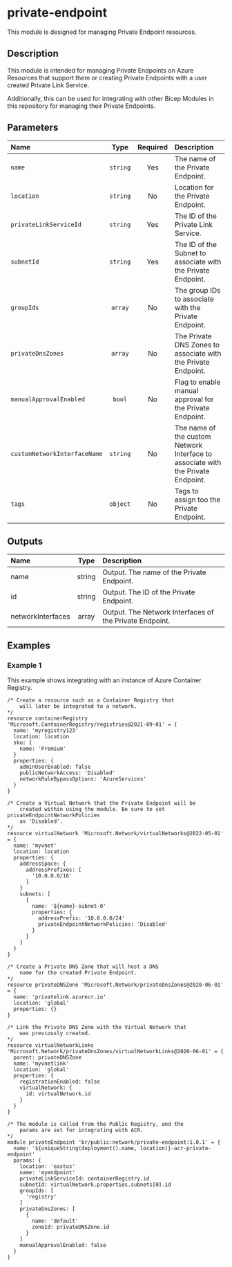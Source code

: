# private-endpoint

This module is designed for managing Private Endpoint resources.

## Description

This module is intended for managing Private Endpoints on Azure Resources that support them or creating Private Endpoints with a user created Private Link Service.

Additionally, this can be used for integrating with other Bicep Modules in this repository for managing their Private Endpoints.

## Parameters

| Name                         | Type     | Required | Description                                                                      |
| :--------------------------- | :------: | :------: | :------------------------------------------------------------------------------- |
| `name`                       | `string` | Yes      | The name of the Private Endpoint.                                                |
| `location`                   | `string` | No       | Location for the Private Endpoint.                                               |
| `privateLinkServiceId`       | `string` | Yes      | The ID of the Private Link Service.                                              |
| `subnetId`                   | `string` | Yes      | The ID of the Subnet to associate with the Private Endpoint.                     |
| `groupIds`                   | `array`  | No       | The group IDs to associate with the Private Endpoint.                            |
| `privateDnsZones`            | `array`  | No       | The Private DNS Zones to associate with the Private Endpoint.                    |
| `manualApprovalEnabled`      | `bool`   | No       | Flag to enable manual approval for the Private Endpoint.                         |
| `customNetworkInterfaceName` | `string` | No       | The name of the custom Network Interface to associate with the Private Endpoint. |
| `tags`                       | `object` | No       | Tags to assign too the Private Endpoint.                                         |

## Outputs

| Name              | Type   | Description                                             |
| :---------------- | :----: | :------------------------------------------------------ |
| name              | string | Output. The name of the Private Endpoint.               |
| id                | string | Output. The ID of the Private Endpoint.                 |
| networkInterfaces | array  | Output. The Network Interfaces of the Private Endpoint. |

## Examples

### Example 1

This example shows integrating with an instance of Azure Container Registry.

```bicep
/* Create a resource such as a Container Registry that
    will later be integrated to a network.
*/
resource containerRegistry 'Microsoft.ContainerRegistry/registries@2021-09-01' = {
  name: 'myregistry123'
  location: location
  sku: {
    name: 'Premium'
  }
  properties: {
    adminUserEnabled: false
    publicNetworkAccess: 'Disabled'
    networkRuleBypassOptions: 'AzureServices'
  }
}

/* Create a Virtual Network that the Private Endpoint will be
    created within using the module. Be sure to set privateEndpointNetworkPolicies
    as 'Disabled'.
*/
resource virtualNetwork 'Microsoft.Network/virtualNetworks@2022-05-01' = {
  name: 'myvnet'
  location: location
  properties: {
    addressSpace: {
      addressPrefixes: [
        '10.0.0.0/16'
      ]
    }
    subnets: [
      {
        name: '${name}-subnet-0'
        properties: {
          addressPrefix: '10.0.0.0/24'
          privateEndpointNetworkPolicies: 'Disabled'
        }
      }
    ]
  }
}

/* Create a Private DNS Zone that will host a DNS
    name for the created Private Endpoint.
*/
resource privateDNSZone 'Microsoft.Network/privateDnsZones@2020-06-01' = {
  name: 'privatelink.azurecr.io'
  location: 'global'
  properties: {}
}

/* Link the Private DNS Zone with the Virtual Network that
    was previously created.
*/
resource virtualNetworkLinks 'Microsoft.Network/privateDnsZones/virtualNetworkLinks@2020-06-01' = {
  parent: privateDNSZone
  name: 'myvnetlink'
  location: 'global'
  properties: {
    registrationEnabled: false
    virtualNetwork: {
      id: virtualNetwork.id
    }
  }
}

/* The module is called from the Public Registry, and the
    params are set for integrating with ACR.
*/
module privateEndpoint 'br/public:network/private-endpoint:1.0.1' = {
  name: '${uniqueString(deployment().name, location)}-acr-private-endpoint'
  params: {
    location: 'eastus'
    name: 'myendpoint'
    privateLinkServiceId: containerRegistry.id
    subnetId: virtualNetwork.properties.subnets[0].id
    groupIds: [
      'registry'
    ]
    privateDnsZones: [
      {
        name: 'default'
        zoneId: privateDNSZone.id
      }
    ]
    manualApprovalEnabled: false
  }
}
```